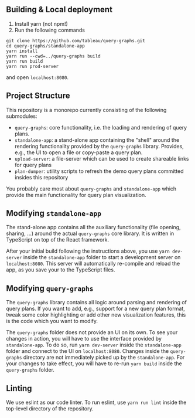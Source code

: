 ## Building & Local deployment

1. Install yarn (not npm!)
2. Run the following commands

```shell
git clone https://github.com/tableau/query-graphs.git
cd query-graphs/standalone-app
yarn install
yarn run --cwd=../query-graphs build
yarn run build
yarn run prod-server
```

and open `localhost:8080`.

## Project Structure

This repository is a monorepo currently consisting of the following submodules:

* `query-graphs`: core functionality, i.e. the loading and rendering of query plans.
* `standalone-app`: a stand-alone app containing the "shell" around the rendering functionality provided by the `query-graphs` library. Provides, e.g., the UI to open a file or copy-paste a query plan.
* `upload-server`: a file-server which can be used to create shareable links for query plans
* `plan-dumper`: utility scripts to refresh the demo query plans committed insides this repository

You probably care most about `query-graphs` and `standalone-app` which provide the main functionality for query plan visualization.

## Modifying `standalone-app`

The stand-alone app contains all the auxiliary functionality (file opening, sharing, ...) around the actual `query-graphs` core library. It is written in TypeScript on top of the React framework.

After your initial build following the instructions above, you use `yarn dev-server` inside the `standalone-app` folder to start a development server on `localhost:8080`. This server will automatically re-compile and reload the app, as you save your to the TypeScript files.

## Modifying `query-graphs`

The `query-graphs` library contains all logic around parsing and rendering of query plans.
If you want to add, e.g., support for a new query plan format, tweak some color highlighting or add other new visualization features, this is the code which you want to modify.

The `query-graphs` folder does not provide an UI on its own.
To see your changes in action, you will have to use the interface provided by `standalone-app`.
To do so, run `yarn dev-server` inside the `standalone-app` folder and connect to the UI on `localhost:8080`.
Changes inside the `query-graphs` directory are not immediately picked up by the `standalone-app`. 
For your changes to take effect, you will have to re-run `yarn build` inside the `query-graphs` folder.

## Linting

We use eslint as our code linter.
To run eslint, use `yarn run lint` inside the top-level directory of the repository.